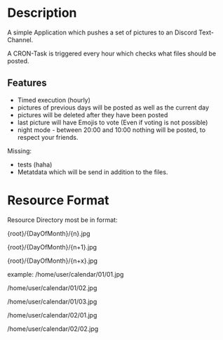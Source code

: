 # Description
A simple Application which pushes a set of pictures to an Discord Text-Channel.

A CRON-Task is triggered every hour which checks what files should be posted.

## Features
- Timed execution (hourly)
- pictures of previous days will be posted as well as the current day
- pictures will be deleted after they have been posted
- last picture will have Emojis to vote (Even if voting is not possible)
- night mode - between 20:00 and 10:00 nothing will be posted, to respect your friends.

Missing:
- tests (haha)
- Metatdata which will be send in addition to the files.

# Resource Format
Resource Directory most be in format:

{root}/{DayOfMonth}/{n}.jpg

{root}/{DayOfMonth}/{n+1}.jpg

{root}/{DayOfMonth}/{n+x}.jpg

example:
/home/user/calendar/01/01.jpg

/home/user/calendar/01/02.jpg

/home/user/calendar/01/03.jpg

/home/user/calendar/02/01.jpg

/home/user/calendar/02/02.jpg
